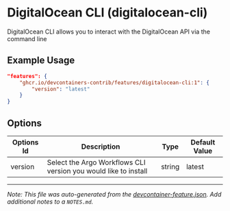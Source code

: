 
# DigitalOcean CLI (digitalocean-cli)

DigitalOcean CLI allows you to interact with the DigitalOcean API via the command line

## Example Usage

```json
"features": {
    "ghcr.io/devcontainers-contrib/features/digitalocean-cli:1": {
        "version": "latest"
    }
}
```

## Options

| Options Id | Description | Type | Default Value |
|-----|-----|-----|-----|
| version | Select the Argo Workflows CLI version you would like to install | string | latest |



---

_Note: This file was auto-generated from the [devcontainer-feature.json](https://github.com/devcontainers-contrib/features/blob/main/src/digitalocean-cli/devcontainer-feature.json).  Add additional notes to a `NOTES.md`._
